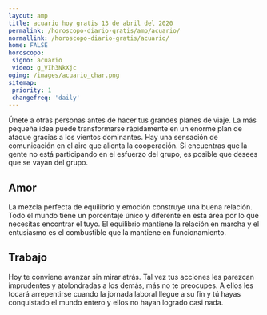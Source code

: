 ```yaml
---
layout: amp
title: acuario hoy gratis 13 de abril del 2020 
permalink: /horoscopo-diario-gratis/amp/acuario/
normallink: /horoscopo-diario-gratis/acuario/
home: FALSE
horoscopo:
 signo: acuario
 video: g_VIh3NkXjc
ogimg: /images/acuario_char.png
sitemap:
 priority: 1
 changefreq: 'daily'
---
```



Únete a otras personas antes de hacer tus grandes planes de viaje. La más pequeña idea puede transformarse rápidamente en un enorme plan de ataque gracias a los vientos dominantes. Hay una sensación de comunicación en el aire que alienta la cooperación. Si encuentras que la gente no está participando en el esfuerzo del grupo, es posible que desees que se vayan del grupo.

## Amor

La mezcla perfecta de equilibrio y emoción construye una buena relación. Todo el mundo tiene un porcentaje único y diferente en esta área por lo que necesitas encontrar el tuyo. El equilibrio mantiene la relación en marcha y el entusiasmo es el combustible que la mantiene en funcionamiento.

## Trabajo

Hoy te conviene avanzar sin mirar atrás. Tal vez tus acciones les parezcan imprudentes y atolondradas a los demás, más no te preocupes. A ellos les tocará arrepentirse cuando la jornada laboral llegue a su fin y tú hayas conquistado el mundo entero y ellos no hayan logrado casi nada.